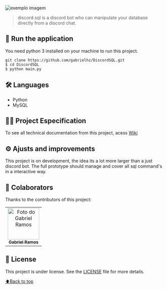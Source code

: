 <img src="https://cdn.discordapp.com/attachments/981184461322465290/1098046630411911178/discordsqlbanner.png"  alt="exemplo imagem">

> discord.sql is a discord bot who can manipulate your database directly from a discord chat.

## 🚀 Run the application
You need python 3 installed on your machine to run this project.

```
git clone https://github.com/gabrielhz/DiscordSQL.git
$ cd DiscordSQL
$ python main.py
```


## 🛠️ Languages

* Python
* MySQL

## 👨‍💻 Project Especification

To see all technical documentation from this project, acess [Wiki](https://github.com/gabrielhz/DiscordSQL/wiki)


## ⚙️ Ajusts and improvements

This project is on development, the idea its a lot more larger than a just discord bot.
The full prototype should manage and cover all sql command's in a interactive way.


## 🤝 Colaborators

Thanks to the contributors of this project:

<table>
  <tr>
    <td align="center">
      <a href="https://github.com/gabrielhz" target="_blank">
        <img src="https://avatars3.githubusercontent.com/u/69884582" width="100px;" alt="Foto do Gabriel Ramos"/><br>
        <sub>
          <b>Gabriel Ramos</b>
        </sub>
      </a>
    </td>
  </tr>
</table>




## 📝 License

This project is under license. See the [LICENSE](LICENSE.md) file for more details.

[⬆Back to top](#nome-do-projeto)<br>
